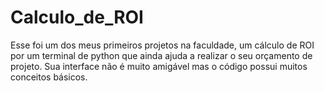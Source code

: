 # Calculo_de_ROI
Esse foi um dos meus primeiros projetos na faculdade, um cálculo de ROI por um terminal de python que ainda ajuda a realizar o seu orçamento de projeto. Sua interface não é muito amigável mas o código possui muitos conceitos básicos.
